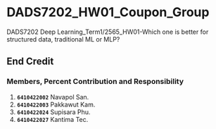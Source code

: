 # DADS7202_HW01_Coupon_Group
DADS7202 Deep Learning_Term1/2565_HW01-Which one is better for structured data, traditional ML or MLP?


## End Credit
### Members, Percent Contribution and Responsibility
1. **`6410422002`**  Navapol San.
2. **`6410422003`**  Pakkawut Kam.
3. **`6410422024`**  Supisara Phu.
4. **`6410422027`**  Kantima Tec.
